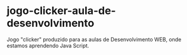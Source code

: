 # jogo-clicker-aula-de-desenvolvimento
Jogo "clicker" produzido para as aulas de Desenvolvimento WEB, onde estamos aprendendo Java Script. 
